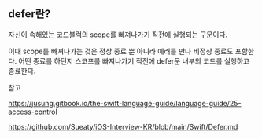 ## defer란?

자신이 속해있는 코드블럭의 scope를 빠져나가기 직전에 실행되는 구문이다. 

이때 scope를 빠져나가는 것은 정상 종료 뿐 아니라 에러를 만나 비정상 종료도 포함한다. 어떤 종료를 하던지 스코프를 빠져나가기 직전에 defer문 내부의 코드를 실행하고 종료한다. 



참고

https://jusung.gitbook.io/the-swift-language-guide/language-guide/25-access-control

https://github.com/Sueaty/iOS-Interview-KR/blob/main/Swift/Defer.md